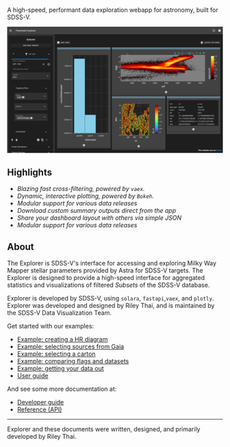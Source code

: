 A high-speed, performant data exploration webapp for astronomy, built for SDSS-V.

![[main app]](assets/main.png)

## Highlights

* _Blazing fast cross-filtering, powered by `vaex`._
* _Dynamic, interactive plotting, powered by `Bokeh`._
* _Modular support for various data releases_
* _Download custom summary outputs direct from the app_
* _Share your dashboard layout with others via simple JSON_
* _Modular support for various data releases_

## About

The Explorer is SDSS-V's interface for accessing and exploring Milky Way Mapper stellar parameters provided by Astra for SDSS-V targets. The Explorer is designed to provide a high-speed interface for aggregated statistics and visualizations of filtered _Subsets_ of the SDSS-V database.

Explorer is developed by SDSS-V, using `solara`, `fastapi`,`vaex`, and `plotly`. Explorer was developed and designed by Riley Thai, and is maintained by the SDSS-V Data Visualization Team.

Get started with our examples:

* [Example: creating a HR diagram](examples/hr.md)
* [Example: selecting sources from Gaia](examples/crossmatch.md)
* [Example: selecting a carton](examples/yso.md)
* [Example: comparing flags and datasets](examples/flags.md)
* [Example: getting your data out](examples/download.md)
* [User guide](user/plotting.md)

And see some more documentation at:

* [Developer guide](developer/)
* [Reference (API)](reference/)


---
Explorer and these documents were written, designed, and primarily developed by Riley Thai.
